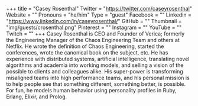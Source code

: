+++
title = "Casey Rosenthal"
Twitter = "https://twitter.com/caseyrosenthal"
Website = ""
Pronouns = "he/him"
Type = "guest"
Facebook = ""
Linkedin = "https://www.linkedin.com/in/caseyrosenthal/"
GitHub = ""
Thumbnail = "img/guests/crosenthal.png"
Pinterest = ""
Instagram = ""
YouTube = ""
Twitch = ""
+++
Casey Rosenthal is CEO and Founder of Verica; formerly the Engineering Manager of the Chaos Engineering Team and others at Netflix. He wrote the definition of Chaos Engineering, started the conferences, wrote the canonical book on the subject, etc. He has experience with distributed systems, artificial intelligence, translating novel algorithms and academia into working models, and selling a vision of the possible to clients and colleagues alike. His super-power is transforming misaligned teams into high performance teams, and his personal mission is to help people see that something different, something better, is possible. For fun, he models human behavior using personality profiles in Ruby, Erlang, Elixir, and Prolog.
